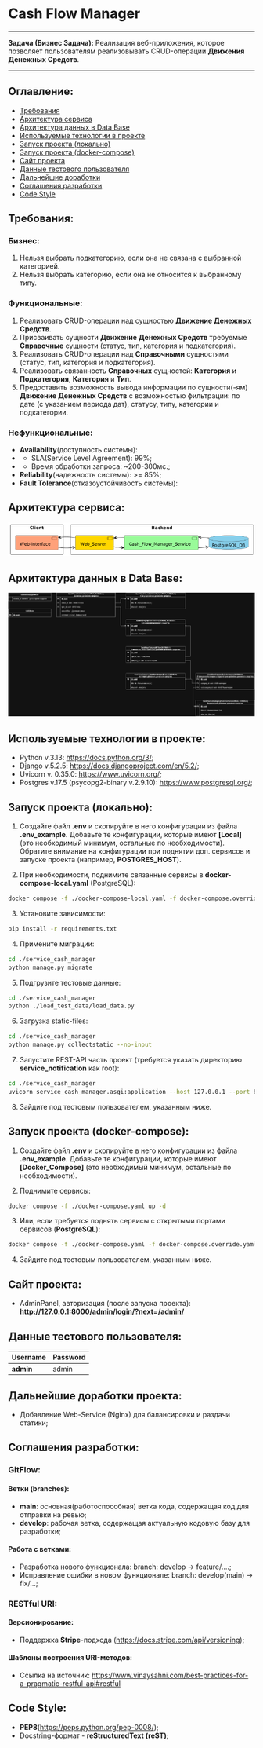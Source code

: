 # Cash Flow Manager

* * *

**Задача (Бизнес Задача):**
Реализация веб-приложения, которое позволяет пользователям реализовывать CRUD-операции **Движения Денежных Средств**.
* * *



## Оглавление:
- [Требования](#требования)
- [Архитектура сервиса](#архитектура-сервиса)
- [Архитектура данных в Data Base](#архитектура-данных-в-data-base)
- [Используемые технологии в проекте](#используемые-технологии-в-проекте)
- [Запуск проекта (локально)](#запуск-проекта-локально)
- [Запуск проекта (docker-compose)](#запуск-проекта-docker-compose)
- [Сайт проекта](#сайт-проекта)
- [Данные тестового пользователя](#данные-тестового-пользователя)
- [Дальнейшие доработки](#дальнейшие-доработки-проекта)
- [Соглашения разработки](#соглашения-разработки)
- [Code Style](#code-style)



## Требования:
### Бизнес:
1. Нельзя выбрать подкатегорию, если она не связана с выбранной категорией.
2. Нельзя выбрать категорию, если она не относится к выбранному типу.

### Функциональные:
1. Реализовать CRUD-операции над сущностью **Движение Денежных Средств**.
2. Присваивать сущности **Движение Денежных Средств** требуемые **Справочные** сущности (статус, тип, категория и 
подкатегория).
3. Реализовать CRUD-операции над **Справочными** сущностями (статус, тип, категория и подкатегория).
4. Реализовать связанность **Справочных** сущностей: **Категория** и **Подкатегория**, **Категория** и **Тип**.
5. Предоставить возможность вывода информации по сущности(-ям) **Движение Денежных Средств** с возможностью фильтрации: 
по дате (с указанием периода дат), статусу, типу, категории и подкатегории.

### Нефункциональные:
- **Availability**(доступность системы):
- - SLA(Service Level Agreement): 99%;
- - Время обработки запроса: ~200-300мс.;
- **Reliability**(надежность системы): >= 85%;
- **Fault Tolerance**(отказоустойчивость системы):



## Архитектура сервиса:
![Service Architecture](./docs/service_arch.png)



## Архитектура данных в Data Base:
![Architecture_Data](./docs/service_arch_data.png)



## Используемые технологии в проекте:
- Python v.3.13: https://docs.python.org/3/;
- Django v.5.2.5: https://docs.djangoproject.com/en/5.2/;
- Uvicorn v. 0.35.0: https://www.uvicorn.org/;
- Postgres v.17.5 (psycopg2-binary v.2.9.10): https://www.postgresql.org/;



## Запуск проекта (локально):
1. Создайте файл **.env** и скопируйте в него конфигурации из файла **.env_example**. Добавьте те конфигурации, 
которые имеют **[Local]** (это необходимый минимум, остальные по необходимости). Обратите внимание на конфигурации при 
поднятии доп. сервисов и запуске проекта (например, **POSTGRES_HOST**). 

2. При необходимости, поднимите связанные сервисы в **docker-compose-local.yaml** (PostgreSQL):
```sh
docker compose -f ./docker-compose-local.yaml -f docker-compose.override.yaml up -d
```

3. Установите зависимости:
```sh
pip install -r requirements.txt
```

4. Примените миграции:
```sh
cd ./service_cash_manager
python manage.py migrate
```

5. Подгрузите тестовые данные:
```sh
cd ./service_cash_manager
python ./load_test_data/load_data.py
```

6. Загрузка static-files:
```sh
cd ./service_cash_manager
python manage.py collectstatic --no-input
```

7. Запустите REST-API часть проект (требуется указать директорию **service_notification** как root):
```sh
cd ./service_cash_manager
uvicorn service_cash_manager.asgi:application --host 127.0.0.1 --port 8000 --reload
```

8. Зайдите под тестовым пользователем, указанным ниже.



## Запуск проекта (docker-compose):
1. Создайте файл **.env** и скопируйте в него конфигурации из файла **.env_example**. Добавьте те конфигурации, 
которые имеют **[Docker_Compose]** (это необходимый минимум, остальные по необходимости).

2. Поднимите сервисы:
```sh
docker compose -f ./docker-compose.yaml up -d
```

3. Или, если требуется поднять сервисы с открытыми портами сервисов (**PostgreSQL**):
```sh
docker compose -f ./docker-compose.yaml -f docker-compose.override.yaml up -d
```

4. Зайдите под тестовым пользователем, указанным ниже.



## Сайт проекта:
- AdminPanel, авторизация (после запуска проекта): **http://127.0.0.1:8000/admin/login/?next=/admin/**



## Данные тестового пользователя:
| Username         | Password |
|------------------|----------|
| **admin**        | admin    |



## Дальнейшие доработки проекта:
- Добавление Web-Service (Nginx) для балансировки и раздачи статики;



## Соглашения разработки:
### GitFlow:
#### Ветки (branches):
- **main**: основная(работоспособная) ветка кода, содержащая код для отправки на ревью;
- **develop**: рабочая ветка, содержащая актуальную кодовую базу для разработки;

#### Работа с ветками:
- Разработка нового функционала: branch: develop -> feature/....;
- Исправление ошибки в новом функционале: branch: develop(main) -> fix/...;

### RESTful URI:
#### Версионирование:
- Поддержка **Stripe**-подхода (https://docs.stripe.com/api/versioning);

#### Шаблоны построения URI-методов:
- Ссылка на источник: https://www.vinaysahni.com/best-practices-for-a-pragmatic-restful-api#restful



## Code Style:
- **PEP8**(https://peps.python.org/pep-0008/);
- Docstring-формат - **reStructuredText (reST)**;
